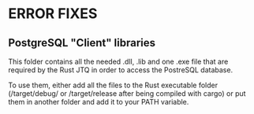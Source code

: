 # ERROR FIXES

## PostgreSQL "Client" libraries

This folder contains all the needed .dll, .lib and one .exe file that are required by the Rust JTQ in order to access the PostreSQL database.

To use them, either add all the files to the Rust executable folder (/target/debug/ or /target/release after being compiled with cargo) or put them in another folder and add it to your PATH variable.